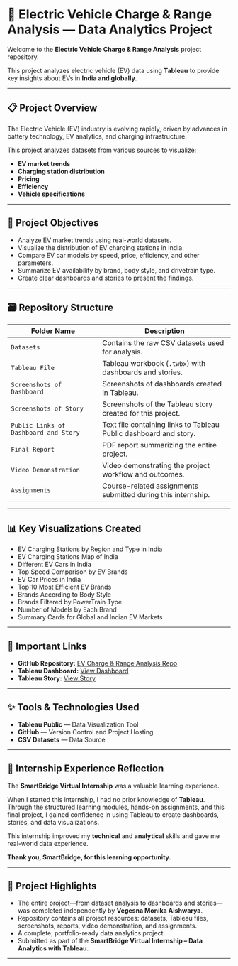 # 🚗 Electric Vehicle Charge & Range Analysis — Data Analytics Project

Welcome to the **Electric Vehicle Charge & Range Analysis** project repository.

This project analyzes electric vehicle (EV) data using **Tableau** to provide key insights about EVs in **India and globally**.

---

## 📋 Project Overview

The Electric Vehicle (EV) industry is evolving rapidly, driven by advances in battery technology, EV analytics, and charging infrastructure.

This project analyzes datasets from various sources to visualize:

- **EV market trends**
- **Charging station distribution**
- **Pricing**
- **Efficiency**
- **Vehicle specifications**

---

## 🎯 Project Objectives

- Analyze EV market trends using real-world datasets.
- Visualize the distribution of EV charging stations in India.
- Compare EV car models by speed, price, efficiency, and other parameters.
- Summarize EV availability by brand, body style, and drivetrain type.
- Create clear dashboards and stories to present the findings.

---

## 🗃️ Repository Structure

| Folder Name                  | Description                                                      |
|------------------------------|------------------------------------------------------------------|
| `Datasets`                   | Contains the raw CSV datasets used for analysis.                 |
| `Tableau File`               | Tableau workbook (`.twbx`) with dashboards and stories.          |
| `Screenshots of Dashboard`   | Screenshots of dashboards created in Tableau.                    |
| `Screenshots of Story`       | Screenshots of the Tableau story created for this project.       |
| `Public Links of Dashboard and Story` | Text file containing links to Tableau Public dashboard and story. |
| `Final Report`               | PDF report summarizing the entire project.                       |
| `Video Demonstration`        | Video demonstrating the project workflow and outcomes.           |
| `Assignments`                | Course-related assignments submitted during this internship.     |

---

## 📊 Key Visualizations Created

- EV Charging Stations by Region and Type in India
- EV Charging Stations Map of India
- Different EV Cars in India
- Top Speed Comparison by EV Brands
- EV Car Prices in India
- Top 10 Most Efficient EV Brands
- Brands According to Body Style
- Brands Filtered by PowerTrain Type
- Number of Models by Each Brand
- Summary Cards for Global and Indian EV Markets

---

## 🔗 Important Links

- **GitHub Repository:** [EV Charge & Range Analysis Repo](https://github.com/MonikaAishwarya/ev-charge-range-analysis)
- **Tableau Dashboard:** [View Dashboard](https://public.tableau.com/app/profile/monika.aishwarya.vegesna/viz/Project-EV/Dashboard1)
- **Tableau Story:** [View Story](https://public.tableau.com/app/profile/monika.aishwarya.vegesna/viz/Project-EV/Story1)

---

## ✨ Tools & Technologies Used

- **Tableau Public** — Data Visualization Tool
- **GitHub** — Version Control and Project Hosting
- **CSV Datasets** — Data Source

---

## 🌟 Internship Experience Reflection

The **SmartBridge Virtual Internship** was a valuable learning experience.

When I started this internship, I had no prior knowledge of **Tableau**. Through the structured learning modules, hands-on assignments, and this final project, I gained confidence in using Tableau to create dashboards, stories, and data visualizations.

This internship improved my **technical** and **analytical** skills and gave me real-world data experience.

**Thank you, SmartBridge, for this learning opportunity.**

---

## 📌 Project Highlights

- The entire project—from dataset analysis to dashboards and stories—was completed independently by **Vegesna Monika Aishwarya**.
- Repository contains all project resources: datasets, Tableau files, screenshots, reports, video demonstration, and assignments.
- A complete, portfolio-ready data analytics project.
- Submitted as part of the **SmartBridge Virtual Internship – Data Analytics with Tableau**.

---
